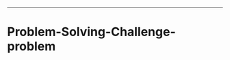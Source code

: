 ------------------------------------------------------------------
# Problem-Solving-Challenge-problem
